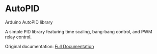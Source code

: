 # AutoPID

Arduino AutoPID library

A simple PID library featuring time scaling, bang-bang control, and PWM relay control.

Original documentation:
[Full Documentation](https://r-downing.github.io/AutoPID/)
